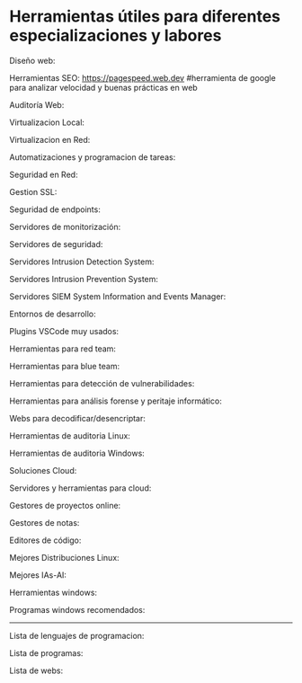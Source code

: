 # Herramientas útiles para diferentes especializaciones y labores 
Diseño web:

Herramientas SEO:
https://pagespeed.web.dev #herramienta de google para analizar velocidad y buenas prácticas en web

Auditoría Web:

Virtualizacion Local:

Virtualizacion en Red:

Automatizaciones y programacion de tareas:

Seguridad en Red:

Gestion SSL:

Seguridad de endpoints:

Servidores de monitorización:

Servidores de seguridad:

Servidores Intrusion Detection System:

Servidores Intrusion Prevention System:

Servidores SIEM System Information and Events Manager:

Entornos de desarrollo:

Plugins VSCode muy usados:

Herramientas para red team:

Herramientas para blue team:

Herramientas para detección de vulnerabilidades:

Herramientas para análisis forense y peritaje informático:

Webs para decodificar/desencriptar:

Herramientas de auditoria Linux:

Herramientas de auditoria Windows:

Soluciones Cloud:

Servidores y herramientas para cloud:

Gestores de proyectos online:

Gestores de notas:

Editores de código:

Mejores Distribuciones Linux:

Mejores IAs-AI:

Herramientas windows:

Programas windows recomendados:

______________________________
Lista de lenguajes de programacion:

Lista de programas:

Lista de webs:

